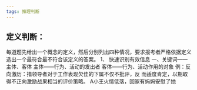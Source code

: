 ```yaml
---
tags: 推理判断
---
```

## 定义判断：
每道题先给出一个概念的定义，然后分别列出四种情况，要求报考者严格依据定义选出一个最符合最不符合该定义的答案。
1、 快速识别有效信息
	一、关键词——主体、客体
		主体——行为、活动的发出者
		客体——行为、活动作用的对象 
	例：反向激历：措领导者对于工作表现欠佳的下属不仅不批评，反
	而适度肯定，以期取得不正向激励战果相当的评价策略。
	A小王火情低落，回家有妈妈安慰了她